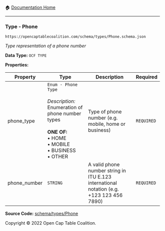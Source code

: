 :house: [Documentation Home](/docs/README.md)

---

### Type - Phone

`https://opencaptablecoalition.com/schema/types/Phone.schema.json`

_Type representation of a phone number_

**Data Type:** `OCF TYPE`

**Properties:**

| Property     | Type                                                                                                                                                                          | Description                                                                              | Required   |
| ------------ | ----------------------------------------------------------------------------------------------------------------------------------------------------------------------------- | ---------------------------------------------------------------------------------------- | ---------- |
| phone_type   | `Enum - Phone Type`</br></br>_Description:_ Enumeration of phone number types</br></br>**ONE OF:** </br>&bull; HOME </br>&bull; MOBILE </br>&bull; BUSINESS </br>&bull; OTHER | Type of phone number (e.g. mobile, home or business)                                     | `REQUIRED` |
| phone_number | `STRING`                                                                                                                                                                      | A valid phone number string in ITU E.123 international notation (e.g. +123 123 456 7890) | `REQUIRED` |

**Source Code:** [schema/types/Phone](../../schema/types/Phone.schema.json)

Copyright © 2022 Open Cap Table Coalition.
